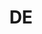 ---
published:  false
post_id:    2018-10-DE
title:      DE
date_start: 2018-10-21
date_end:   2018-10-27
cover_idx:  0
cover_meta: Berlin
images:
  - ext:    00.jpg
    width:  2400
    height: 3600
    meta:   Tiergarten, Berlin
tags:
  - Europe
---